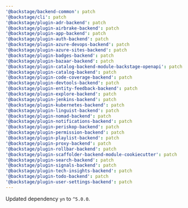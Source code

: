 ```yaml
---
'@backstage/backend-common': patch
'@backstage/cli': patch
'@backstage/plugin-adr-backend': patch
'@backstage/plugin-airbrake-backend': patch
'@backstage/plugin-app-backend': patch
'@backstage/plugin-auth-backend': patch
'@backstage/plugin-azure-devops-backend': patch
'@backstage/plugin-azure-sites-backend': patch
'@backstage/plugin-badges-backend': patch
'@backstage/plugin-bazaar-backend': patch
'@backstage/plugin-catalog-backend-module-backstage-openapi': patch
'@backstage/plugin-catalog-backend': patch
'@backstage/plugin-code-coverage-backend': patch
'@backstage/plugin-devtools-backend': patch
'@backstage/plugin-entity-feedback-backend': patch
'@backstage/plugin-explore-backend': patch
'@backstage/plugin-jenkins-backend': patch
'@backstage/plugin-kubernetes-backend': patch
'@backstage/plugin-linguist-backend': patch
'@backstage/plugin-nomad-backend': patch
'@backstage/plugin-notifications-backend': patch
'@backstage/plugin-periskop-backend': patch
'@backstage/plugin-permission-backend': patch
'@backstage/plugin-playlist-backend': patch
'@backstage/plugin-proxy-backend': patch
'@backstage/plugin-rollbar-backend': patch
'@backstage/plugin-scaffolder-backend-module-cookiecutter': patch
'@backstage/plugin-search-backend': patch
'@backstage/plugin-signals-backend': patch
'@backstage/plugin-tech-insights-backend': patch
'@backstage/plugin-todo-backend': patch
'@backstage/plugin-user-settings-backend': patch
---
```


Updated dependency `yn` to `^5.0.0`.
